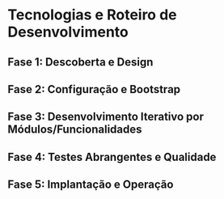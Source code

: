 # Tecnologias e Roteiro de Desenvolvimento

## Fase 1: Descoberta e Design
## Fase 2: Configuração e Bootstrap
## Fase 3: Desenvolvimento Iterativo por Módulos/Funcionalidades
## Fase 4: Testes Abrangentes e Qualidade
## Fase 5: Implantação e Operação